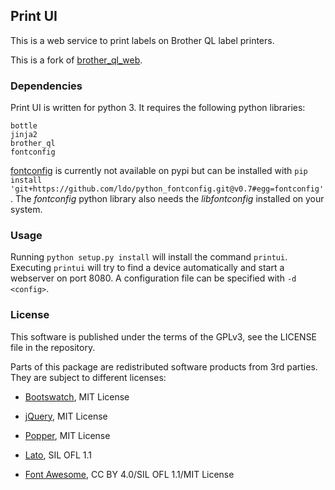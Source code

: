 ## Print UI

This is a web service to print labels on Brother QL label printers.

This is a fork of [brother_ql_web](https://github.com/pklaus/brother_ql_web).

### Dependencies

Print UI is written for python 3. It requires the following python libraries:

```
bottle
jinja2
brother_ql
fontconfig
```

[fontconfig](https://github.com/ldo/python_fontconfig) is currently not available on pypi but can be installed with `pip install 'git+https://github.com/ldo/python_fontconfig.git@v0.7#egg=fontconfig'`. The *fontconfig* python library also needs the *libfontconfig* installed on your system.

### Usage

Running `python setup.py install` will install the command `printui`. Executing `printui` will try to find a device automatically and start a webserver on port 8080. A configuration file can be specified with `-d <config>`.

### License

This software is published under the terms of the GPLv3, see the LICENSE file in the repository.

Parts of this package are redistributed software products from 3rd parties. They are subject to different licenses:

  * [Bootswatch](https://bootswatch.com/), MIT License

  * [jQuery](https://jquery.com/), MIT License

  * [Popper](https://popper.js.org/), MIT License

  * [Lato](http://www.latofonts.com/lato-free-fonts/), SIL OFL 1.1

  * [Font Awesome](https://fontawesome.com/), CC BY 4.0/SIL OFL 1.1/MIT License
